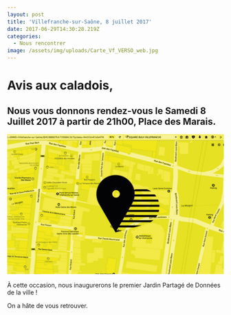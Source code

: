 ```yaml
---
layout: post
title: 'Villefranche-sur-Saône, 8 juillet 2017'
date: 2017-06-29T14:30:28.219Z
categories:
  - Nous rencontrer
image: /assets/img/uploads/Carte_Vf_VERSO_web.jpg
---
```

# Avis aux caladois, 

## Nous vous donnons rendez-vous le **Samedi 8 Juillet 2017** à partir de 21h00, Place des Marais.

![RDV Place des Marais, 08/07/17](/assets/img/uploads/Carte_Vf_VERSO_web.jpg)

À cette occasion, nous inaugurerons le premier Jardin Partagé de Données de la ville ! 

On a hâte de vous retrouver. 



